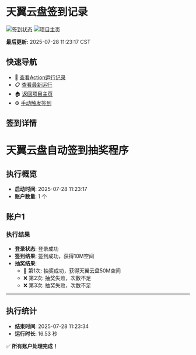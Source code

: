 # 天翼云盘签到记录

[![签到状态](https://github.com/air-zxy/189pan/actions/workflows/main.yml/badge.svg)](https://github.com/air-zxy/189pan/actions/workflows/main.yml) [![项目主页](https://img.shields.io/badge/GitHub-项目主页-blue?logo=github)](https://github.com/air-zxy/189pan)

**最后更新:** 2025-07-28 11:23:17 CST

## 快速导航

- 🔄 [查看Action运行记录](https://github.com/air-zxy/189pan/actions)
- 📋 [查看最新运行](https://github.com/air-zxy/189pan/actions/runs/16559244243)
- 🏠 [返回项目主页](https://github.com/air-zxy/189pan)
- ⚙️ [手动触发签到](https://github.com/air-zxy/189pan/actions/workflows/main.yml)

## 签到详情

# 天翼云盘自动签到抽奖程序

## 执行概览
- **启动时间**: 2025-07-28 11:23:17
- **账户数量**: 1 个

## 账户1
### 执行结果
- **登录状态**: 登录成功
- **签到结果**: 签到成功，获得10M空间
- **抽奖结果**:
  - 🎉 第1次: 抽奖成功，获得天翼云盘50M空间
  - ❌ 第2次: 抽奖失败，次数不足
  - ❌ 第3次: 抽奖失败，次数不足

---
## 执行统计
- **结束时间**: 2025-07-28 11:23:34
- **运行时长**: 16.53 秒

✅ **所有账户处理完成！**
